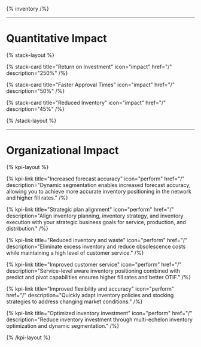 {% inventory /%}

---

# Quantitative Impact

{% stack-layout %}

{% stack-card title="Return on Investment" icon="impact" href="/" description="250%" /%}

{% stack-card title="Faster Approval Times" icon="impact" href="/" description="50%" /%}

{% stack-card title="Reduced Inventory" icon="impact" href="/" description="45%" /%}

{% /stack-layout %}

----

# Organizational Impact

{% kpi-layout %}

{% kpi-link title="Increased forecast accuracy"  icon="perform" href="/" description="Dynamic segmentation enables increased forecast accuracy, allowing you to achieve more accurate inventory positioning in the network and higher fill rates." /%}

{% kpi-link title="Strategic plan alignment" icon="perform"  href="/" description="Align inventory planning, inventory strategy, and inventory execution with your strategic business goals for service, production, and distribution." /%}

{% kpi-link title="Reduced inventory and waste" icon="perform"  href="/" description="Eliminate excess inventory and reduce obsolescence costs while maintaining a high level of customer service." /%}

{% kpi-link title="Improved customer service" icon="perform"  href="/" description="Service-level aware inventory positioning combined with predict and pivot capabilities ensures higher fill rates and better OTIF." /%}

{% kpi-link title="Improved flexibility and accuracy" icon="perform" href="/" description="Quickly adapt inventory policies and stocking strategies to address changing market conditions." /%}

{% kpi-link title="Optimized inventory investment" icon="perform"  href="/" description="Reduce inventory investment through multi-echelon inventory optimization and dynamic segmentation." /%}

{% /kpi-layout %}